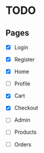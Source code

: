 # TODO

## Pages

- [x] Login
- [x] Register

- [x] Home
- [ ] Profile
- [x] Cart
- [x] Checkout

- [ ] Admin
- [ ] Products
- [ ] Orders
